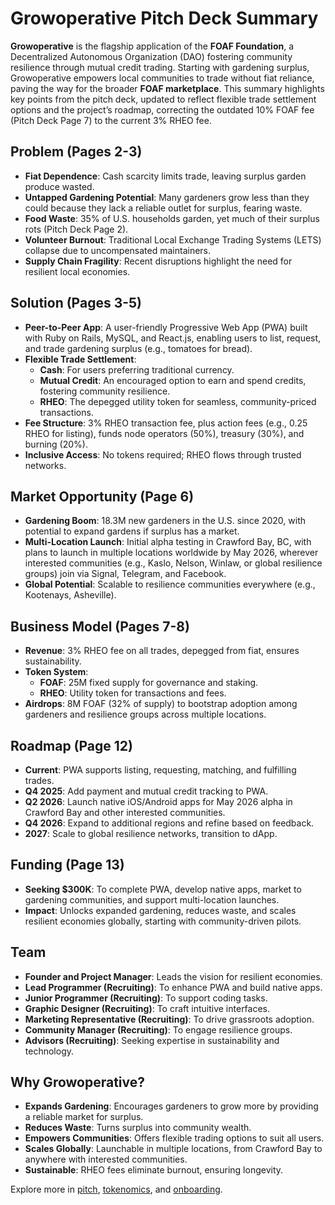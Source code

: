 # Growoperative Pitch Deck Summary

**Growoperative** is the flagship application of the **FOAF Foundation**, a Decentralized Autonomous Organization (DAO) fostering community resilience through mutual credit trading. Starting with gardening surplus, Growoperative empowers local communities to trade without fiat reliance, paving the way for the broader **FOAF marketplace**. This summary highlights key points from the pitch deck, updated to reflect flexible trade settlement options and the project’s roadmap, correcting the outdated 10% FOAF fee (Pitch Deck Page 7) to the current 3% RHEO fee.

## Problem (Pages 2-3)
- **Fiat Dependence**: Cash scarcity limits trade, leaving surplus garden produce wasted.
- **Untapped Gardening Potential**: Many gardeners grow less than they could because they lack a reliable outlet for surplus, fearing waste.
- **Food Waste**: 35% of U.S. households garden, yet much of their surplus rots (Pitch Deck Page 2).
- **Volunteer Burnout**: Traditional Local Exchange Trading Systems (LETS) collapse due to uncompensated maintainers.
- **Supply Chain Fragility**: Recent disruptions highlight the need for resilient local economies.

## Solution (Pages 3-5)
- **Peer-to-Peer App**: A user-friendly Progressive Web App (PWA) built with Ruby on Rails, MySQL, and React.js, enabling users to list, request, and trade gardening surplus (e.g., tomatoes for bread).
- **Flexible Trade Settlement**:
  - **Cash**: For users preferring traditional currency.
  - **Mutual Credit**: An encouraged option to earn and spend credits, fostering community resilience.
  - **RHEO**: The depegged utility token for seamless, community-priced transactions.
- **Fee Structure**: 3% RHEO transaction fee, plus action fees (e.g., 0.25 RHEO for listing), funds node operators (50%), treasury (30%), and burning (20%).
- **Inclusive Access**: No tokens required; RHEO flows through trusted networks.

## Market Opportunity (Page 6)
- **Gardening Boom**: 18.3M new gardeners in the U.S. since 2020, with potential to expand gardens if surplus has a market.
- **Multi-Location Launch**: Initial alpha testing in Crawford Bay, BC, with plans to launch in multiple locations worldwide by May 2026, wherever interested communities (e.g., Kaslo, Nelson, Winlaw, or global resilience groups) join via Signal, Telegram, and Facebook.
- **Global Potential**: Scalable to resilience communities everywhere (e.g., Kootenays, Asheville).

## Business Model (Pages 7-8)
- **Revenue**: 3% RHEO fee on all trades, depegged from fiat, ensures sustainability.
- **Token System**:
  - **FOAF**: 25M fixed supply for governance and staking.
  - **RHEO**: Utility token for transactions and fees.
- **Airdrops**: 8M FOAF (32% of supply) to bootstrap adoption among gardeners and resilience groups across multiple locations.

## Roadmap (Page 12)
- **Current**: PWA supports listing, requesting, matching, and fulfilling trades.
- **Q4 2025**: Add payment and mutual credit tracking to PWA.
- **Q2 2026**: Launch native iOS/Android apps for May 2026 alpha in Crawford Bay and other interested communities.
- **Q4 2026**: Expand to additional regions and refine based on feedback.
- **2027**: Scale to global resilience networks, transition to dApp.

## Funding (Page 13)
- **Seeking $300K**: To complete PWA, develop native apps, market to gardening communities, and support multi-location launches.
- **Impact**: Unlocks expanded gardening, reduces waste, and scales resilient economies globally, starting with community-driven pilots.

## Team
- **Founder and Project Manager**: Leads the vision for resilient economies.
- **Lead Programmer (Recruiting)**: To enhance PWA and build native apps.
- **Junior Programmer (Recruiting)**: To support coding tasks.
- **Graphic Designer (Recruiting)**: To craft intuitive interfaces.
- **Marketing Representative (Recruiting)**: To drive grassroots adoption.
- **Community Manager (Recruiting)**: To engage resilience groups.
- **Advisors (Recruiting)**: Seeking expertise in sustainability and technology.

## Why Growoperative?
- **Expands Gardening**: Encourages gardeners to grow more by providing a reliable market for surplus.
- **Reduces Waste**: Turns surplus into community wealth.
- **Empowers Communities**: Offers flexible trading options to suit all users.
- **Scales Globally**: Launchable in multiple locations, from Crawford Bay to anywhere with interested communities.
- **Sustainable**: RHEO fees eliminate burnout, ensuring longevity.

Explore more in [pitch](./pitch.md), [tokenomics](../../foaf-foundation/tokenomics.md), and [onboarding](./onboarding.md).
